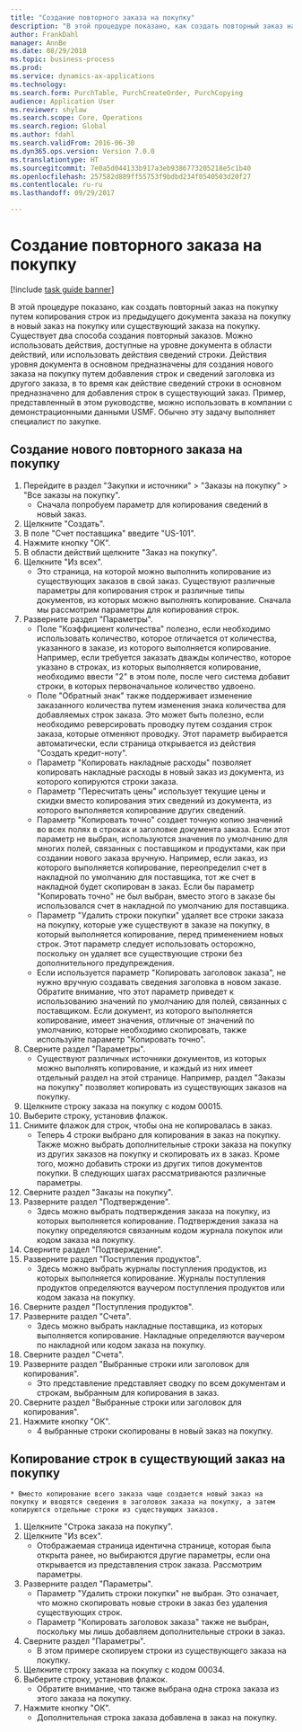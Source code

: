 ```yaml
--- 
title: "Создание повторного заказа на покупку"
description: "В этой процедуре показано, как создать повторный заказ на покупку путем копирования строк из предыдущего документа заказа на покупку в новый заказ на покупку или существующий заказа на покупку."
author: FrankDahl
manager: AnnBe
ms.date: 08/29/2018
ms.topic: business-process
ms.prod: 
ms.service: dynamics-ax-applications
ms.technology: 
ms.search.form: PurchTable, PurchCreateOrder, PurchCopying
audience: Application User
ms.reviewer: shylaw
ms.search.scope: Core, Operations
ms.search.region: Global
ms.author: fdahl
ms.search.validFrom: 2016-06-30
ms.dyn365.ops.version: Version 7.0.0
ms.translationtype: HT
ms.sourcegitcommit: 7e0a5d044133b917a3eb9386773205218e5c1b40
ms.openlocfilehash: 257582d889ff55753f9bdbd234f0540503d20f27
ms.contentlocale: ru-ru
ms.lasthandoff: 09/29/2017

---
```

# <a name="create-a-repeat-purchase-order"></a>Создание повторного заказа на покупку

[!include [task guide banner](../../includes/task-guide-banner.md)]

В этой процедуре показано, как создать повторный заказ на покупку путем копирования строк из предыдущего документа заказа на покупку в новый заказ на покупку или существующий заказа на покупку. Существует два способа создания повторный заказов. Можно использовать действия, доступные на уровне документа в области действий, или использовать действия сведений строки. Действия уровня документа в основном предназначены для создания нового заказа на покупку путем добавления строк и сведений заголовка из другого заказа, в то время как действие сведений строки в основном предназначено для добавления строк в существующий заказ. Пример, представленный в этом руководстве, можно использовать в компании с демонстрационными данными USMF. Обычно эту задачу выполняет специалист по закупке.


## <a name="create-a-new-repeat-purchase-order"></a>Создание нового повторного заказа на покупку
1. Перейдите в раздел "Закупки и источники" > "Заказы на покупку" > "Все заказы на покупку".
    * Сначала попробуем параметр для копирования сведений в новый заказ.  
2. Щелкните "Создать".
3. В поле "Счет поставщика" введите "US-101".
4. Нажмите кнопку "OК".
5. В области действий щелкните "Заказ на покупку".
6. Щелкните "Из всех".
    * Это страница, на которой можно выполнить копирование из существующих заказов в свой заказ. Существуют различные параметры для копирования строк и различные типы документов, из которых можно выполнять копирование. Сначала мы рассмотрим параметры для копирования строк.   
7. Разверните раздел "Параметры".
    * Поле "Коэффициент количества" полезно, если необходимо использовать количество, которое отличается от количества, указанного в заказе, из которого выполняется копирование. Например, если требуется заказать дважды количество, которое указано в строках, из которых выполняется копирование, необходимо ввести "2" в этом поле, после чего система добавит строки, в которых первоначальное количество удвоено.  
    * Поле "Обратный знак" также поддерживает изменение заказанного количества путем изменения знака количества для добавляемых строк заказа. Это может быть полезно, если необходимо реверсировать проводку путем создания строк заказа, которые отменяют проводку. Этот параметр выбирается автоматически, если страница открывается из действия "Создать кредит-ноту".  
    * Параметр "Копировать накладные расходы" позволяет копировать накладные расходы в новый заказ из документа, из которого копируются строки заказа.  
    * Параметр "Пересчитать цены" использует текущие цены и скидки вместо копирования этих сведений из документа, из которого выполняется копирование других сведений.  
    * Параметр "Копировать точно" создает точную копию значений во всех полях в строках и заголовке документа заказа. Если этот параметр не выбран, используются значения по умолчанию для многих полей, связанных с поставщиком и продуктами, как при создании нового заказа вручную. Например, если заказ, из которого выполняется копирование, переопределил счет в накладной по умолчанию для поставщика, тот же счет в накладной будет скопирован в заказ. Если бы параметр "Копировать точно" не был выбран, вместо этого в заказе бы использовался счет в накладной по умолчанию для поставщика.  
    * Параметр "Удалить строки покупки" удаляет все строки заказа на покупку, которые уже существуют в заказе на покупку, в который выполняется копирование, перед применением новых строк. Этот параметр следует использовать осторожно, поскольку он удаляет все существующие строки без дополнительного предупреждения.  
    * Если используется параметр "Копировать заголовок заказа", не нужно вручную создавать сведения заголовка в новом заказе. Обратите внимание, что этот параметр приведет к использованию значений по умолчанию для полей, связанных с поставщиком. Если документ, из которого выполняется копирование, имеет значения, отличные от значений по умолчанию, которые необходимо скопировать, также используйте параметр "Копировать точно".  
8. Сверните раздел "Параметры".
    * Существуют различных источники документов, из которых можно выполнять копирование, и каждый из них имеет отдельный раздел на этой странице. Например, раздел "Заказы на покупку" позволяет копировать из существующих заказов на покупку.  
9. Щелкните строку заказа на покупку с кодом 00015. 
10. Выберите строку, установив флажок.
11. Снимите флажок для строк, чтобы она не копировалась в заказ.
    * Теперь 4 строки выбрано для копирования в заказ на покупку. Также можно выбрать дополнительные строки заказа на покупку из других заказов на покупку и скопировать их в заказ. Кроме того, можно добавить строки из других типов документов покупки. В следующих шагах рассматриваются различные параметры.  
12. Сверните раздел "Заказы на покупку".
13. Разверните раздел "Подтверждение".
    * Здесь можно выбрать подтверждения заказа на покупку, из которых выполняется копирование. Подтверждения заказа на покупку определяются связанным кодом журнала покупок или кодом заказа на покупку.  
14. Сверните раздел "Подтверждение".
15. Разверните раздел "Поступления продуктов".
    * Здесь можно выбрать журналы поступления продуктов, из которых выполняется копирование. Журналы поступления продуктов определяются ваучером поступления продуктов или кодом заказа на покупку.   
16. Сверните раздел "Поступления продуктов".
17. Разверните раздел "Счета".
    * Здесь можно выбрать накладные поставщика, из которых выполняется копирование. Накладные определяются ваучером по накладной или кодом заказа на покупку.   
18. Сверните раздел "Счета".
19. Разверните раздел "Выбранные строки или заголовок для копирования".
    * Это представление представляет сводку по всем документам и строкам, выбранным для копирования в заказ.   
20. Сверните раздел "Выбранные строки или заголовок для копирования".
21. Нажмите кнопку "OК".
    * 4 выбранные строки скопированы в новый заказ на покупку.   

## <a name="copy-lines-to-an-existing-purchase-order"></a>Копирование строк в существующий заказ на покупку
    * Вместо копирование всего заказа чаще создается новый заказ на покупку и вводятся сведения в заголовок заказа на покупку, а затем копируются отдельные строки из существующих заказов.  
1. Щелкните "Строка заказа на покупку".
2. Щелкните "Из всех".
    * Отображаемая страница идентична странице, которая была открыта ранее, но выбираются другие параметры, если она открывается из представления строк заказа. Рассмотрим параметры.   
3. Разверните раздел "Параметры".
    * Параметр "Удалить строки покупки" не выбран. Это означает, что можно скопировать новые строки в заказ без удаления существующих строк.   
    * Параметр "Копировать заголовок заказа" также не выбран, поскольку мы лишь добавляем дополнительные строки в заказ.   
4. Сверните раздел "Параметры".
    * В этом примере скопируем строки из существующего заказа на покупку.   
5. Щелкните строку заказа на покупку с кодом 00034. 
6. Выберите строку, установив флажок.
    * Обратите внимание, что также выбрана одна строка заказа из этого заказа на покупку.  
7. Нажмите кнопку "OК".
    * Дополнительная строка заказа добавлена в заказ на покупку.  


